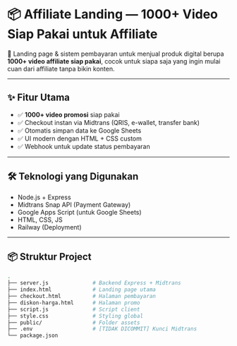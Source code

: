 # 📦 Affiliate Landing — 1000+ Video Siap Pakai untuk Affiliate

🚀 Landing page & sistem pembayaran untuk menjual produk digital berupa **1000+ video affiliate siap pakai**, cocok untuk siapa saja yang ingin mulai cuan dari affiliate tanpa bikin konten.

---

## ✨ Fitur Utama

- ✅ **1000+ video promosi** siap pakai
- ✅ Checkout instan via Midtrans (QRIS, e-wallet, transfer bank)
- ✅ Otomatis simpan data ke Google Sheets
- ✅ UI modern dengan HTML + CSS custom
- ✅ Webhook untuk update status pembayaran

---

## 🛠️ Teknologi yang Digunakan

- Node.js + Express
- Midtrans Snap API (Payment Gateway)
- Google Apps Script (untuk Google Sheets)
- HTML, CSS, JS
- Railway (Deployment)

---

## 📦 Struktur Project

```bash
.
├── server.js              # Backend Express + Midtrans
├── index.html             # Landing page utama
├── checkout.html          # Halaman pembayaran
├── diskon-harga.html      # Halaman promo
├── script.js              # Script client
├── style.css              # Styling global
├── public/                # Folder assets
├── .env                   # [TIDAK DICOMMIT] Kunci Midtrans
└── package.json
